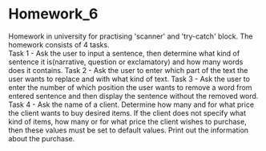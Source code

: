 # Homework_6
Homework in university for practising 'scanner' and 'try-catch' block. The homework consists of 4 tasks.</br>
Task 1 - Ask the user to input a sentence, then determine what kind of sentence  it is(narrative, question or exclamatory) and how many words does it contains.
Task 2 - Ask the user to enter which part of the text the user wants to replace and with what kind of text.
Task 3 - Ask the user to enter the number of which position the user wants to remove a word from entered sentence and then display the sentence without the removed word.
Task 4 - Ask the name of a client. Determine how many and for what price the client wants to buy desired items. If the client does not specify what kind of items, how many or for what price the client wishes to purchase, then these values must be set to default values. Print out the information about the purchase.
